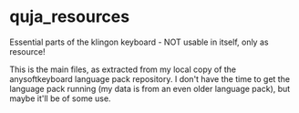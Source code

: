 # quja_resources
Essential parts of the klingon keyboard - NOT usable in itself, only as resource!

This is the main files, as extracted from my local copy of the anysoftkeyboard language pack repository. I don't have the time to get the language pack running (my data is from an even older language pack), but maybe it'll be of some use.
